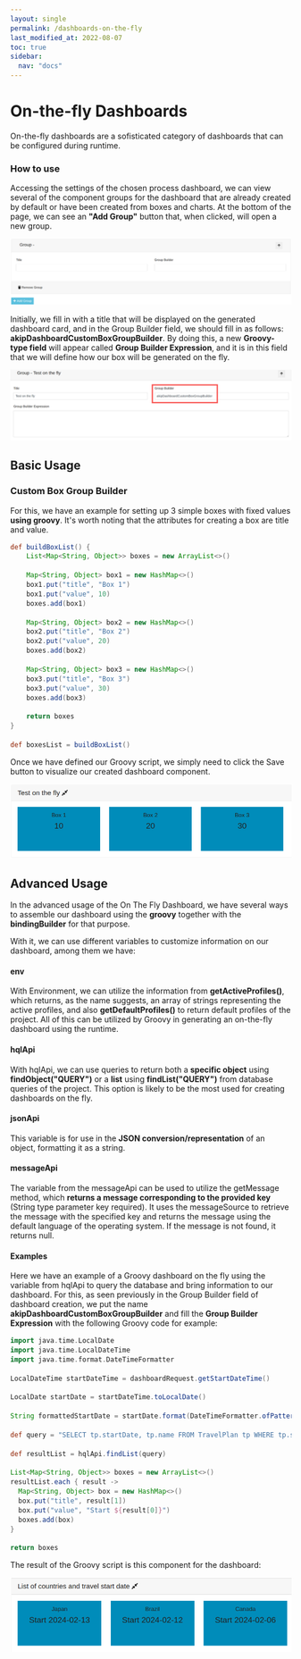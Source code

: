 ```yaml
---
layout: single
permalink: /dashboards-on-the-fly
last_modified_at: 2022-08-07
toc: true
sidebar:
  nav: "docs"
---
```


# On-the-fly Dashboards

On-the-fly dashboards are a sofisticated category of dashboards that can be configured during runtime.

### How to use

Accessing the settings of the chosen process dashboard, we can view several of the component groups for the dashboard that are already created by default or have been created from boxes and charts. At the bottom of the page, we can see an <b>"Add Group"</b> button that, when clicked, will open a new group.

![Group Builder](assets/images/dashboard-on-the-fly/dashboard-on-the-fly-group.png)

Initially, we fill in with a title that will be displayed on the generated dashboard card, and in the Group Builder field, we should fill in as follows: <b>akipDashboardCustomBoxGroupBuilder</b>.  By doing this, a new <b>Groovy-type field</b> will appear called **Group Builder Expression**, and it is in this field that we will define how our box will be generated on the fly.

![Custom Group Builder](assets/images/dashboard-on-the-fly/dashboard-on-the-fly-custom-group-builder.png)

## Basic Usage

### Custom Box Group Builder

For this, we have an example for setting up 3 simple boxes with fixed values **using groovy**. It's worth noting that the attributes for creating a box are title and value.

```groovy
def buildBoxList() {
    List<Map<String, Object>> boxes = new ArrayList<>()
    
    Map<String, Object> box1 = new HashMap<>()
    box1.put("title", "Box 1")
    box1.put("value", 10)
    boxes.add(box1)
    
    Map<String, Object> box2 = new HashMap<>()
    box2.put("title", "Box 2")
    box2.put("value", 20)
    boxes.add(box2)
    
    Map<String, Object> box3 = new HashMap<>()
    box3.put("title", "Box 3")
    box3.put("value", 30)
    boxes.add(box3)
    
    return boxes
}

def boxesList = buildBoxList()
```

Once we have defined our Groovy script, we simply need to click the Save button to visualize our created dashboard component.

![Basic Boxes](assets/images/dashboard-on-the-fly/dashboard-on-the-fly-basic-box.png)

## Advanced Usage

In the advanced usage of the On The Fly Dashboard, we have several ways to assemble our dashboard using the <b>groovy</b> together with the <b>bindingBuilder</b> for that purpose.

With it, we can use different variables to customize information on our dashboard, among them we have:

#### env

With Environment, we can utilize the information from <b>getActiveProfiles()</b>, which returns, as the name suggests, an array of strings representing the active profiles, and also <b>getDefaultProfiles()</b> to return default profiles of the project. All of this can be utilized by Groovy in generating an on-the-fly dashboard using the runtime.

#### hqlApi

With hqlApi, we can use queries to return both a <b>specific object</b> using **findObject("QUERY")** or a <b>list</b> using **findList("QUERY")** from database queries of the project. This option is likely to be the most used for creating dashboards on the fly.

#### jsonApi

This variable is for use in the **JSON conversion/representation** of an object, formatting it as a string.

#### messageApi

The variable from the messageApi can be used to utilize the getMessage method, which **returns a message corresponding to the provided key** (String type parameter key required). It uses the messageSource to retrieve the message with the specified key and returns the message using the default language of the operating system. If the message is not found, it returns null.

#### Examples

Here we have an example of a Groovy dashboard on the fly using the variable from hqlApi to query the database and bring information to our dashboard. For this, as seen previously in the Group Builder field of dashboard creation, we put the name **akipDashboardCustomBoxGroupBuilder** and fill the **Group Builder Expression** with the following Groovy code for example:

```groovy
import java.time.LocalDate
import java.time.LocalDateTime
import java.time.format.DateTimeFormatter

LocalDateTime startDateTime = dashboardRequest.getStartDateTime()

LocalDate startDate = startDateTime.toLocalDate()

String formattedStartDate = startDate.format(DateTimeFormatter.ofPattern("yyyy-MM-dd"))

def query = "SELECT tp.startDate, tp.name FROM TravelPlan tp WHERE tp.startDate >= '" + formattedStartDate + "'"

def resultList = hqlApi.findList(query)

List<Map<String, Object>> boxes = new ArrayList<>()
resultList.each { result ->
  Map<String, Object> box = new HashMap<>()
  box.put("title", result[1])
  box.put("value", "Start ${result[0]}")
  boxes.add(box)
}

return boxes
```

The result of the Groovy script is this component for the dashboard:

![Advanced Box](assets/images/dashboard-on-the-fly/dashboard-on-the-fly-box-groovy.png)